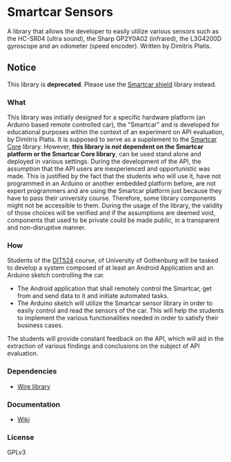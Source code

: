 # Smartcar Sensors
A library that allows the developer to easily utilize various sensors such as the HC-SR04 (ultra sound), the Sharp GP2Y0A02 (infrared), the L3G4200D gyroscope and an odometer (speed encoder). Written by Dimitris Platis.

## Notice
This library is **deprecated**. Please use the [Smartcar shield](https://github.com/platisd/smartcar_shield/) library instead.

### What
This library was initially designed for a specific hardware platform (an Arduino based remote controlled car), the "Smartcar" and is developed for educational purposes within the context of an experiment on API evaluation, by Dimitris Platis. It is supposed to serve as a supplement to the [Smartcar Core](https://github.com/platisd/smartcar_core/) library. However, **this library is _not_ dependent on the Smartcar platform or the Smartcar Core library**, can be used stand alone and deployed in various settings. During the development of the API, the assumption that the API users are inexperienced and opportunistic was made.
This is justified by the fact that the students who will use it, have not programmed in an Arduino or another embedded platform before, are not expert programmers and are using the Smartcar platform just because they have to pass their university course.
Therefore, some library components might not be accessible to them. During the usage of the library, the validity of those choices will be verified and if the assumptions are deemed void, components that used to be private could be made public, in a transparent and non-disruptive manner.

### How
Students of the [DIT524] course, of University of Gothenburg will be tasked to develop a system composed of at least an Android Application and an Arduino sketch controlling the car.
- The Android application that shall remotely control the Smartcar, get from and send data to it and initiate automated tasks.
- The Arduino sketch will utilize the Smartcar sensor library in order to easily control and read the sensors of the car. This will help the students to implement the various functionalities needed in order to satisfy their business cases.

The students will provide constant feedback on the API, which will aid in the extraction of various findings and conclusions on the subject of API evaluation.

### Dependencies
- [Wire library](http://arduino.cc/en/reference/Wire)

### Documentation
- [Wiki]

[Wiki]:https://github.com/platisd/smartcar_sensors/wiki
[DIT524]:http://gul.gu.se/public/courseId/66245/coursePath/46825/ecp/lang-sv/publicPage.do

### License
GPLv3
